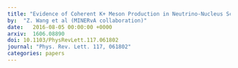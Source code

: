 ```yaml
---
title: "Evidence of Coherent K+ Meson Production in Neutrino-Nucleus Scattering"
by:  "Z. Wang et al (MINERvA collaboration)"
date:   2016-08-05 00:00:00 +0000
arxiv:  1606.08890
doi: 10.1103/PhysRevLett.117.061802
journal: "Phys. Rev. Lett. 117, 061802"
categories: papers
---
```



